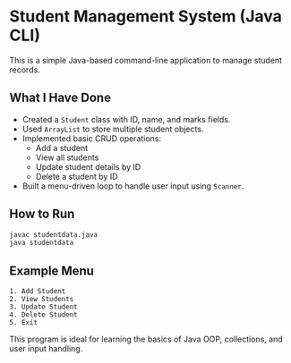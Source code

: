 #  Student Management System (Java CLI)

This is a simple Java-based command-line application to manage student records.

##  What I Have Done

- Created a `Student` class with ID, name, and marks fields.
- Used `ArrayList` to store multiple student objects.
- Implemented basic CRUD operations:
  -  Add a student
  -  View all students
  -  Update student details by ID
  -  Delete a student by ID
- Built a menu-driven loop to handle user input using `Scanner`.

##  How to Run

```bash
javac studentdata.java
java studentdata
```

##  Example Menu

```
1. Add Student
2. View Students
3. Update Student
4. Delete Student
5. Exit
```

This program is ideal for learning the basics of Java OOP, collections, and user input handling.
